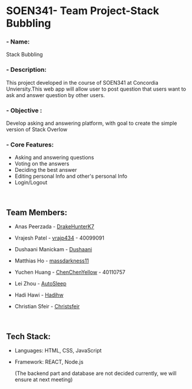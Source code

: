 # SOEN341- Team Project-Stack Bubbling

### - Name: 
Stack Bubbling

### - Description: 
This project developed in the course of SOEN341 at Concordia Unviersity.This web app will allow user to post question that users want to ask and answer question by other users.

### - Objective :  
Develop asking and answering platform, with goal to create the simple version of Stack Overlow

### - Core Features:
- Asking and answering questions
- Voting on the answers
- Deciding the best answer
- Editing personal Info and other's personal Info 
- Login/Logout

<br/>

## Team Members:

- Anas Peerzada - [DrakeHunterK7](https://github.com/DrakeHunterK7)

- Vrajesh Patel - [vrajp434](https://github.com/vrajp434) - 40099091

- Dushaani Manickam - [Dushaani](https://github.com/dushaani)

- Matthias Ho - [massdarkness11](https://github.com/massdarkness11)

- Yuchen Huang - [ChenChenYellow](https://github.com/ChenChenYellow) - 40110757

- Lei Zhou - [AutoSleep](https://github.com/AutoSleep)

- Hadi Hawi - [Hadihw](https://github.com/Hadihw)

- Christian Sfeir - [Christsfeir](https://github.com/christsfeir)

<br/>

## Tech Stack:

- Languages: HTML, CSS, JavaScript

- Framework: REACT, Node.js

  (The backend part and database are not decided currently, we will ensure at next meeting)
